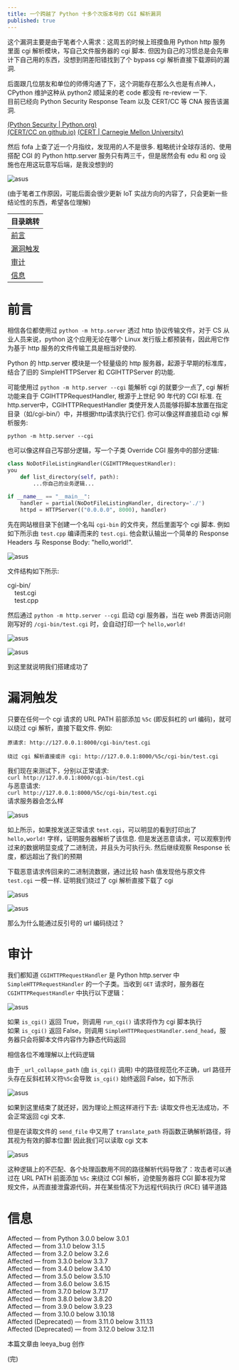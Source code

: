 ```yaml
---
title: 一个跨越了 Python 十多个次版本号的 CGI 解析漏洞
published: true
---
```


这个漏洞主要是由于笔者个人需求：这周五的时候上班摸鱼用 Python http 服务里面 cgi 解析模块，写自己文件服务器的 cgi 脚本. 但因为自己的习惯总是会先审计下自己用的东西，没想到阴差阳错找到了个 bypass cgi 解析直接下载源码的漏洞.  

后面跟几位朋友和单位的师傅沟通了下，这个洞能存在那么久也是有点神人，CPython 维护这种从 python2 顺延来的老 code 都没有 re-review 一下.  
目前已经向 Python Security Response Team 以及 CERT/CC 等 CNA 报告该漏洞.  

[(Python Security | Python.org)](https://www.python.org/dev/security/)  
[(CERT/CC on github.io)](https://certcc.github.io/)  [(CERT | Carnegie Mellon University)](https://www.cert.org/)

然后 fofa 上查了近一个月指纹，发现用的人不是很多. 粗略统计全球存活的、使用搭配 CGI 的 Python http.server 服务只有两三千，但是居然会有 edu 和 org 设施也在用这玩意写后端，是我没想到的

![asus](/image/python/1.png)  

(由于笔者工作原因，可能后面会很少更新 IoT 实战方向的内容了，只会更新一些结论性的东西，希望各位理解)

| 目录跳转 |
|--------|
| [前言](#前言) |
| [漏洞触发](#漏洞触发) |
| [审计](#审计) |
| [信息](#信息) |


# [](#header-3)前言

相信各位都使用过 `python -m http.server` 透过 http 协议传输文件，对于 CS 从业人员来说，python 这个应用无论在哪个 Linux 发行版上都预装有，因此用它作为基于 http 服务的文件传输工具是相当好使的. 

Python 的 http.server 模块是一个轻量级的 http 服务器，起源于早期的标准库，结合了旧的 SimpleHTTPServer 和 CGIHTTPServer 的功能.  

可能使用过 `python -m http.server --cgi` 能解析 cgi 的就要少一点了, cgi 解析功能来自于 CGIHTTPRequestHandler, 根源于上世纪 90 年代的 CGI 标准. 在http.server中，CGIHTTPRequestHandler 类使开发人员能够将脚本放置在指定目录（如/cgi-bin/）中，并根据http请求执行它们. 你可以像这样直接启动 cgi 解析服务: 

`python -m http.server --cgi`

也可以像这样自己写部分逻辑，写一个子类 Override CGI 服务中的部分逻辑: 
```py
class NoDotFileListingHandler(CGIHTTPRequestHandler):
you
    def list_directory(self, path):
        ...你自己的业务逻辑...

if __name__ == "__main__":
    handler = partial(NoDotFileListingHandler, directory='./')
    httpd = HTTPServer(("0.0.0.0", 8000), handler)
```

先在网站根目录下创建一个名叫 `cgi-bin` 的文件夹，然后里面写个 cgi 脚本. 例如如下所示由 `test.cpp` 编译而来的 `test.cgi`. 他会默认输出一个简单的 Response Headers 与 Response Body: "hello,world!".

![asus](/image/python/2.png)  

文件结构如下所示:

cgi-bin/  
&nbsp;&nbsp;&nbsp;&nbsp;test.cgi  
&nbsp;&nbsp;&nbsp;&nbsp;test.cpp

然后通过 `python -m http.server --cgi` 启动 cgi 服务器，当在 web 界面访问刚刚写好的 `/cgi-bin/test.cgi` 时，会自动打印一个 `hello,world!`

![asus](/image/python/3.png)  

![asus](/image/python/0.png)  

到这里就说明我们搭建成功了

# [](#header-3)漏洞触发

只要在任何一个 cgi 请求的 URL PATH 前部添加 `%5c` (即反斜杠的 url 编码)，就可以绕过 cgi 解析，直接下载文件. 例如:

```
原请求: http://127.0.0.1:8000/cgi-bin/test.cgi

绕过 cgi 解析直接或许 cgi: http://127.0.0.1:8000/%5c/cgi-bin/test.cgi
```

我们现在来测试下，分别以正常请求:  
`curl http://127.0.0.1:8000/cgi-bin/test.cgi`  
与恶意请求:  
`curl http://127.0.0.1:8000/%5c/cgi-bin/test.cgi`  
请求服务器会怎么样

![asus](/image/python/4.png)  

如上所示，如果按发送正常请求 `test.cgi`，可以明显的看到打印出了 `hello,world!` 字样，证明服务器解析了该信息. 但是发送恶意请求，可以观察到传过来的数据明显变成了二进制流，并且头为可执行头. 然后继续观察 Response 长度，都远超出了我们的预期

下载恶意请求传回来的二进制流数据，通过比较 hash 值发现他与原文件 `test.cgi` 一模一样. 证明我们绕过了 cgi 解析直接下载了 cgi

![asus](/image/python/5.png)  

![asus](/image/python/6.png)  

那么为什么能通过反引号的 url 编码绕过？

# [](#header-3)审计

我们都知道 `CGIHTTPRequestHandler` 是 Python http.server 中 `SimpleHTTPRequestHandler` 的一个子类。当收到 `GET` 请求时，服务器在 `CGIHTTPRequestHandler` 中执行以下逻辑：

![asus](/image/python/7.png)  

如果 `is_cgi()` 返回 True，则调用 `run_cgi()` 请求将作为 cgi 脚本执行  
如果 `is_cgi()` 返回 False，则调用 `SimpleHTTPRequestHandler.send_head`，服务器只会将脚本文件内容作为静态代码返回  

相信各位不难理解以上代码逻辑

由于 `_url_collapse_path` (由 `is_cgi()` 调用) 中的路径规范化不正确，url 路径开头存在反斜杠转义符`%5c`会导致 `is_cgi()` 始终返回 False，如下所示  

![asus](/image/python/8.png)  

如果到这里结束了就还好，因为理论上照这样进行下去: 读取文件也无法成功，不会正常返回 cgi 文本. 

但是在读取文件的 `send_file` 中又用了 `translate_path` 将函数正确解析路径，将其视为有效的脚本位置! 因此我们可以读取 cgi 文本

![asus](/image/python/9.png)  

这种逻辑上的不匹配、各个处理函数用不同的路径解析代码导致了：攻击者可以通过在 URL PATH 前面添加 `%5c` 来绕过 CGI 解析，迫使服务器将 CGI 脚本视为常规文件，从而直接泄露源代码，并在某些情况下为远程代码执行 (RCE) 铺平道路

# [](#header-3)信息

Affected — from Python 3.0.0 below 3.0.1  
Affected — from 3.1.0 below 3.1.5  
Affected — from 3.2.0 below 3.2.6  
Affected — from 3.3.0 below 3.3.7  
Affected — from 3.4.0 below 3.4.10  
Affected — from 3.5.0 below 3.5.10  
Affected — from 3.6.0 below 3.6.15  
Affected — from 3.7.0 below 3.7.17  
Affected — from 3.8.0 below 3.8.20  
Affected — from 3.9.0 below 3.9.23  
Affected — from 3.10.0 below 3.10.18  
Affected (Deprecated) — from 3.11.0 below 3.11.13  
Affected (Deprecated) — from 3.12.0 below 3.12.11  


本篇文章由 leeya_bug 创作

(完)
